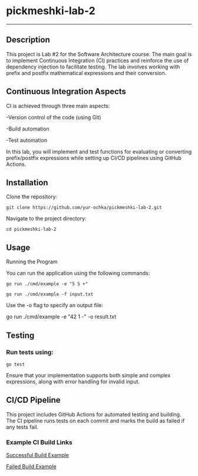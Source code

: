 # pickmeshki-lab-2
---

## Description

This project is Lab #2 for the Software Architecture course. The main goal is to implement Continuous Integration (CI) practices and reinforce the use of dependency injection to facilitate testing. The lab involves working with prefix and postfix mathematical expressions and their conversion.

## Continuous Integration Aspects

CI is achieved through three main aspects:

-Version control of the code (using Git)

-Build automation

-Test automation

In this lab, you will implement and test functions for evaluating or converting prefix/postfix expressions while setting up CI/CD pipelines using GitHub Actions.

## Installation

Clone the repository:
```
git clone https://github.com/yur-ochka/pickmeshki-lab-2.git
```

Navigate to the project directory:
```
cd pickmeshki-lab-2

```

## Usage

Running the Program

You can run the application using the following commands:
```
go run ./cmd/example -e "5 5 +"

```
```
go run ./cmd/example -f input.txt

```
Use the -o flag to specify an output file:

go run ./cmd/example -e "42 1 -" -o result.txt

## Testing

### Run tests using:
```
go test
```

Ensure that your implementation supports both simple and complex expressions, along with error handling for invalid input.

## CI/CD Pipeline

This project includes GitHub Actions for automated testing and building. The CI pipeline runs tests on each commit and marks the build as failed if any tests fail.

### Example CI Build Links

[Successful Build Example](https://github.com/yur-ochka/pickmeshki-lab-2/pull/1)

[Failed Build Example](https://github.com/yur-ochka/pickmeshki-lab-2/pull/2)
